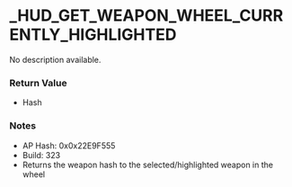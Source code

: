 # _HUD_GET_WEAPON_WHEEL_CURRENTLY_HIGHLIGHTED

No description available.

### Return Value
* Hash

### Notes
* AP Hash: 0x0x22E9F555
* Build: 323
* Returns the weapon hash to the selected/highlighted weapon in the wheel

